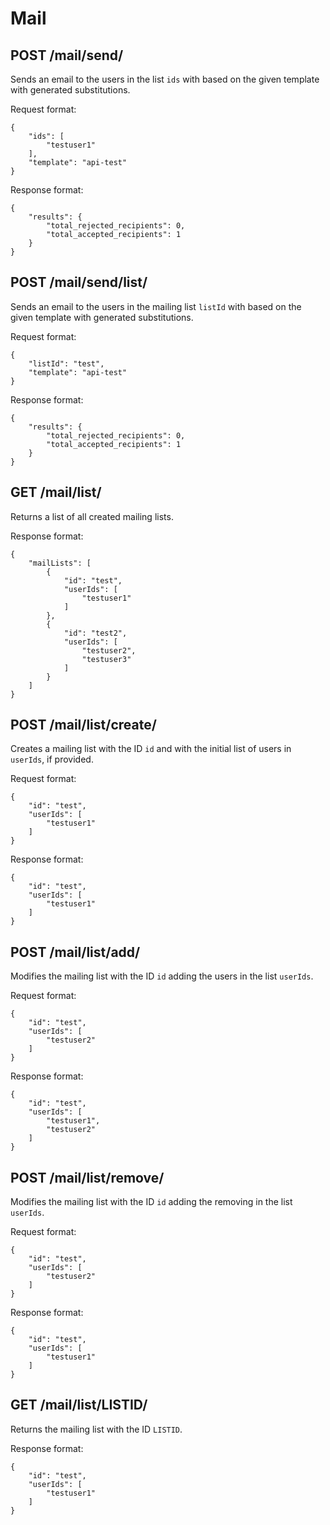 Mail
====

POST /mail/send/
-----------

Sends an email to the users in the list `ids` with based on the given template with generated substitutions.

Request format:
```
{
	"ids": [
		"testuser1"
	],
	"template": "api-test"
}
```

Response format:
```
{
	"results": {
		"total_rejected_recipients": 0,
		"total_accepted_recipients": 1
	}
}
```

POST /mail/send/list/
----------------

Sends an email to the users in the mailing list `listId` with based on the given template with generated substitutions.

Request format:
```
{
	"listId": "test",
	"template": "api-test"
}
```

Response format:
```
{
	"results": {
		"total_rejected_recipients": 0,
		"total_accepted_recipients": 1
	}
}
```

GET /mail/list/
---------------------

Returns a list of all created mailing lists.

Response format:
```
{
	"mailLists": [
		{
			"id": "test",
			"userIds": [
				"testuser1"
			]
		},
		{
			"id": "test2",
			"userIds": [
				"testuser2",
				"testuser3"
			]
		}
	]
}
```

POST /mail/list/create/
------------------

Creates a mailing list with the ID `id` and with the initial list of users in `userIds`, if provided.  

Request format:
```
{
	"id": "test",
	"userIds": [
		"testuser1"
	]
}
```

Response format:
```
{
	"id": "test",
	"userIds": [
		"testuser1"
	]
}
```

POST /mail/list/add/
---------------

Modifies the mailing list with the ID `id` adding the users in the list `userIds`.

Request format:
```
{
	"id": "test",
	"userIds": [
		"testuser2"
	]
}
```

Response format:
```
{
	"id": "test",
	"userIds": [
		"testuser1",
		"testuser2"
	]
}
```

POST /mail/list/remove/
------------------

Modifies the mailing list with the ID `id` adding the removing in the list `userIds`.

Request format:
```
{
	"id": "test",
	"userIds": [
		"testuser2"
	]
}
```

Response format:
```
{
	"id": "test",
	"userIds": [
		"testuser1"
	]
}
```

GET /mail/list/LISTID/
-----------------

Returns the mailing list with the ID `LISTID`.

Response format:
```
{
	"id": "test",
	"userIds": [
		"testuser1"
	]
}
```
